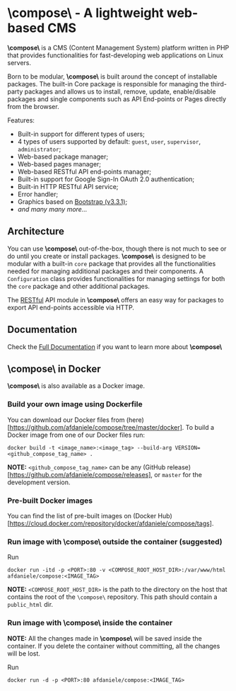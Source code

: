 # \\compose\\  -  A lightweight web-based CMS

**\\compose\\** is a CMS (Content Management System) platform written in PHP that
provides functionalities for fast-developing web applications on Linux servers.

Born to be modular, **\\compose\\** is built around the concept of installable
packages. The built-in Core package is responsible for managing the
third-party packages and allows us to install, remove, update, enable/disable
packages and single components such as API End-points or Pages directly from
the browser.

<!-- REF to Bootstrap v3.3.1 -->
Features:
- Built-in support for different types of users;
- 4 types of users supported by default: `guest`, `user`, `supervisor`, `administrator`;
- Web-based package manager;
- Web-based pages manager;
- Web-based RESTful API end-points manager;
- Built-in support for Google Sign-In OAuth 2.0 authentication;
- Built-in HTTP RESTful API service;
- Error handler;
- Graphics based on [Bootstrap (v3.3.1)](https://getbootstrap.com/docs/3.3/getting-started/);
- *and many many more...*


## Architecture

You can use **\\compose\\** out-of-the-box, though there is not much to see or
do until you create or install packages. **\\compose\\** is designed to be
modular with a built-in `core` package that provides all the functionalities needed for
managing additional packages and their components. A `Configuration` class provides
functionalities for managing settings for both the `core` package and other
additional packages.

The [RESTful](https://restfulapi.net/) API module in **\\compose\\** offers an easy
way for packages to export API end-points accessible via HTTP.


## Documentation

Check the [Full Documentation](http://compose.afdaniele.com/docs/latest/) if you want to
learn more about **\\compose\\**


## \\compose\\ in Docker

**\\compose\\** is also available as a Docker image.


### Build your own image using Dockerfile

You can download our Docker files from (here)[https://github.com/afdaniele/compose/tree/master/docker].
To build a Docker image from one of our Docker files run:

`docker build -t <image_name>:<image_tag> --build-arg VERSION=<github_compose_tag_name> .`

**NOTE:** `<github_compose_tag_name>` can be any (GitHub release)[https://github.com/afdaniele/compose/releases],
or `master` for the development version.


### Pre-built Docker images

You can find the list of pre-built images on
(Docker Hub)[https://cloud.docker.com/repository/docker/afdaniele/compose/tags].


### Run image with \\compose\\ outside the container (suggested)

Run

`docker run -itd -p <PORT>:80 -v <COMPOSE_ROOT_HOST_DIR>:/var/www/html afdaniele/compose:<IMAGE_TAG>`

**NOTE:** `<COMPOSE_ROOT_HOST_DIR>` is the path to the directory on the host that contains the root of the `\compose\` repository. This path should contain a `public_html` dir.


### Run image with \\compose\\ inside the container

**NOTE:** All the changes made in **\\compose\\** will be saved inside the container. If you delete the container without committing, all the changes will be lost.

Run

`docker run -d -p <PORT>:80 afdaniele/compose:<IMAGE_TAG>`
